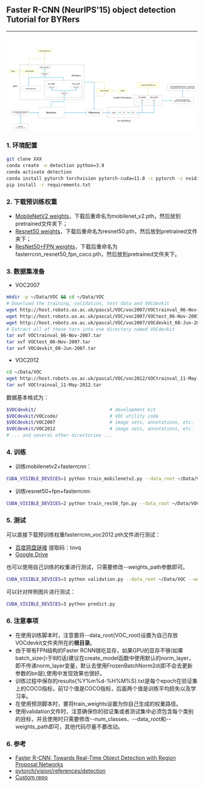 ## Faster R-CNN (NeurIPS'15) object detection Tutorial for BYRers

***

![img.png](teaser/framework.png)

### 1. 环境配置

```bash
git clone XXX
conda create -n detection python=3.9
conda activate detection
conda install pytorch torchvision pytorch-cuda=11.8 -c pytorch -c nvidia -y
pip install -r requirements.txt
```

### 2. 下载预训练权重
- [MobileNetV2 weights](https://download.pytorch.org/models/mobilenet_v2-b0353104.pth)，下载后重命名为mobilenet_v2.pth，然后放到pretrained文件夹下；
- [Resnet50 weights](https://download.pytorch.org/models/resnet50-0676ba61.pth)，下载后重命名为resnet50.pth，然后放到pretrained文件夹下；
- [ResNet50+FPN weights](https://download.pytorch.org/models/fasterrcnn_resnet50_fpn_coco-258fb6c6.pth)，下载后重命名为fasterrcnn_resnet50_fpn_coco.pth，然后放到pretrained文件夹下。


### 3. 数据集准备
- VOC2007
```bash
mkdir -p ~/Data/VOC && cd ~/Data/VOC
# Download the training, validation, test data and VOCdevkit
wget http://host.robots.ox.ac.uk/pascal/VOC/voc2007/VOCtrainval_06-Nov-2007.tar
wget http://host.robots.ox.ac.uk/pascal/VOC/voc2007/VOCtest_06-Nov-2007.tar
wget http://host.robots.ox.ac.uk/pascal/VOC/voc2007/VOCdevkit_08-Jun-2007.tar
# Extract all of these tars into one directory named VOCdevkit
tar xvf VOCtrainval_06-Nov-2007.tar
tar xvf VOCtest_06-Nov-2007.tar
tar xvf VOCdevkit_08-Jun-2007.tar
```

- VOC2012
```bash
cd ~/Data/VOC
wget http://host.robots.ox.ac.uk/pascal/VOC/voc2012/VOCtrainval_11-May-2012.tar
tar xvf VOCtrainval_11-May-2012.tar
```

数据基本格式为：
```bash
$VOCdevkit/                           # development kit
$VOCdevkit/VOCcode/                   # VOC utility code
$VOCdevkit/VOC2007                    # image sets, annotations, etc.
$VOCdevkit/VOC2012                    # image sets, annotations, etc.
# ... and several other directories ...
```


### 4. 训练
- 训练mobilenetv2+fasterrcnn：
```bash
CUDA_VISIBLE_DEVICES=1 python train_mobilenetv2.py --data_root ~/Data/VOC --batch_size 16
```
- 训练resnet50+fpn+fasterrcnn:
```bash
CUDA_VISIBLE_DEVICES=2 python train_res50_fpn.py --data_root ~/Data/VOC --batch_size 8
```

### 5. 测试
可以直接下载预训练权重fasterrcnn_voc2012.pth文件进行测试：
- [百度网盘链接](https://pan.baidu.com/s/1NyFwYDOqCn6gcK8gGf-Sgg) 提取码：tovq
- [Google Drive](https://drive.google.com/file/d/1wKWFkA6Zfuk9BvqkdaFOJovPiPk0VtOg/view?usp=drive_link)

也可以使用自己训练的权重进行测试，只需要修改--weights_path参数即可。
```bash
CUDA_VISIBLE_DEVICES=3 python validation.py --data_root ~/Data/VOC --weights_path ./pretrained/fasterrcnn_voc2012.pth
```

可以针对样例图片进行测试：
```bash
CUDA_VISIBLE_DEVICES=3 python predict.py
```

### 6. 注意事项
- 在使用训练脚本时，注意要将--data_root(VOC_root)设置为自己存放VOCdevkit文件夹所在的**根目录**。
- 由于带有FPN结构的Faster RCNN很吃显存，如果GPU的显存不够(如果batch_size小于8的话)建议在create_model函数中使用默认的norm_layer，即不传递norm_layer变量，默认去使用FrozenBatchNorm2d(即不会去更新参数的bn层),使用中发现效果也很好。
- 训练过程中保存的results{%Y%m%d-%H%M%S}.txt是每个epoch在验证集上的COCO指标，前12个值是COCO指标，后面两个值是训练平均损失以及学习率。
- 在使用预测脚本时，要将train_weights设置为你自己生成的权重路径。
- 使用validation文件时，注意确保你的验证集或者测试集中必须包含每个类别的目标，并且使用时只需要修改--num_classes、--data_root和--weights_path即可，其他代码尽量不要改动。

### 6. 参考
- [Faster R-CNN: Towards Real-Time Object Detection with Region Proposal Networks](https://arxiv.org/abs/1506.01497)
- [pytorch/vision/references/detection](https://github.com/pytorch/vision/tree/master/torchvision/models/detection)
- [Custom repo](https://github.com/WZMIAOMIAO/deep-learning-for-image-processing/tree/master/pytorch_object_detection/faster_rcnn)